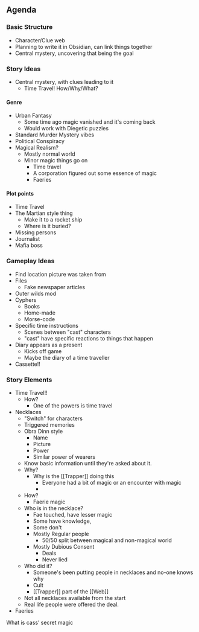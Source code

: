 ## Agenda
### Basic Structure
- Character/Clue web
- Planning to write it in Obsidian, can link things together
- Central mystery, uncovering that being the goal
### Story Ideas
- Central mystery, with clues leading to it
	- Time Travel! How/Why/What?

#### Genre
- Urban Fantasy 
	- Some time ago magic vanished and it's coming back
	- Would work with Diegetic puzzles
- Standard Murder Mystery vibes
- Political Conspiracy
- Magical Realism?
	- Mostly normal world
	- Minor magic things go on
		- Time travel
		- A corporation figured out some essence of magic
		- Faeries
#### Plot points
- Time Travel
- The Martian style thing
	- Make it to a rocket ship
	- Where is it buried?
- Missing persons
- Journalist
- Mafia boss
### Gameplay Ideas
- Find location picture was taken from
- Files
	- Fake newspaper articles
- Outer wilds mod
- Cyphers
	- Books
	- Home-made
	- Morse-code
- Specific time instructions
	- Scenes between "cast" characters
	- "cast" have specific reactions to things that happen
- Diary appears as a present
	- Kicks off game
	- Maybe the diary of a time traveller
- Cassette!!


### Story Elements
- Time Travel!!
	- How?
		- One of the powers is time travel
- Necklaces
	- "Switch" for characters
	- Triggered memories
	- Obra Dinn style
		- Name
		- Picture
		- Power
		- Similar power of wearers
	- Know basic information until they're asked about it.
	- Why?
		- Why is the [[Trapper]] doing this
			- Everyone had a bit of magic or an encounter with magic
			- 
	- How?
		- Faerie magic
	- Who is in the necklace?
		- Fae touched, have lesser magic
		- Some have knowledge, 
		- Some don't 
		- Mostly Regular people
			- 50/50 split between magical and non-magical world
		- Mostly Dubious Consent
			- Deals
			- Never lied
	- Who did it?
		- Someone's been putting people in necklaces and no-one knows why
		- Cult
		- [[Trapper]] part of the [[Web]]
	- Not all necklaces available from the start
	- Real life people were offered the deal. 
- Faeries 

What is cass’ secret magic